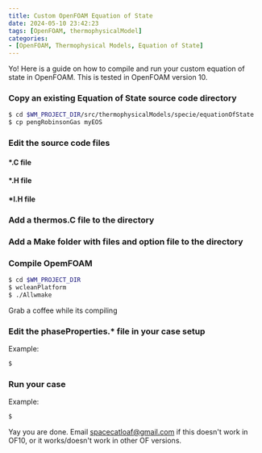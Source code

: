 ```yaml
---
title: Custom OpenFOAM Equation of State
date: 2024-05-10 23:42:23
tags: [OpenFOAM, thermophysicalModel]
categories: 
- [OpenFOAM, Thermophysical Models, Equation of State]
---
```

Yo! Here is a guide on how to compile and run your custom equation of state in OpenFOAM. This is tested in OpenFOAM version 10. 

### Copy an existing Equation of State source code directory

``` bash
$ cd $WM_PROJECT_DIR/src/thermophysicalModels/specie/equationOfState
$ cp pengRobinsonGas myEOS
```
### Edit the source code files
#### *.C file

#### *.H file

#### *I.H file

### Add a thermos.C file to the directory

### Add a Make folder with files and option file to the directory

### Compile OpemFOAM 
``` bash
$ cd $WM_PROJECT_DIR
$ wcleanPlatform
$ ./Allwmake
```
Grab a coffee while its compiling

### Edit the phaseProperties.* file in your case setup
Example:
``` bash
$ 
```
### Run your case 
Example:
``` bash
$ 
```

Yay you are done. Email spacecatloaf@gmail.com if this doesn't work in OF10, or it works/doesn't work in other OF versions. 
